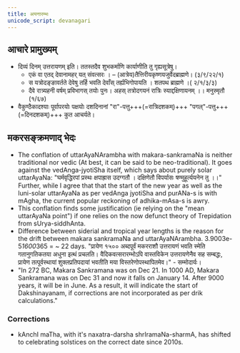 ```yaml
---
title: अयनारम्भः
unicode_script: devanagari
---
```


## आचारे प्रामुख्यम्
- दिव्यं दिनम् उत्तरायणम् इति। ततस्तदैव शुभकर्माणि कार्याणीति तु गृह्यसूत्रेषु।
    - एकं वा एतद् देवानामहर् यत् संवत्सरः । – (आत्रेय)तैत्तिरीयकृष्णयजुर्वेदब्राह्मणे। (३/९/२२/१)
    - स यत्रोदङ्ङावर्तते देवेषु तर्हि भवति देवाँस् तर्ह्यभिगोपायति । शतपथ ब्राह्मणे ।( २/१/३/३)
    - दैवे रात्र्यहनी वर्षम् प्रविभागस् तयोः पुनः। अहस् तत्रोदगयनं रात्रिः स्याद्दक्षिणायनम् ।। मनुस्मृतौ (१/६७)
- वैकुण्ठैकादश्याः पूर्वापरयोः पक्षयोः दशदिनानां "रा"-पत्तु+++(=रात्रिदशकम्)+++ "पगल्"-पत्तु+++(=दिनदशकम्)+++ कुत आचर्यते।

## मकरसङ्क्रमणाद् भेदः
- The conflation of uttarAyaNArambha with makara-sankramaNa is neither traditional nor vedic (At best, it can be said to be neo-traditional). It goes against the vedAnga-jyotiSha itself, which says about purely solar uttarAyaNa: "घर्मवृद्धिरपां प्रस्थः क्षपाह्रास उदग्गतौ । दक्षिणेतौ विपर्यासः षण्मुहूर्त्ययनेन तु ।।" Further, while I agree that that the start of the new year as well as the luni-solar uttarAyaNa as per vedAnga jyotiSha and purANa-s is with mAgha, the current popular reckoning of adhika-mAsa-s is awry.
- This conflation finds some justification (ie relying on the "mean uttarAyaNa point") if one relies on the now defunct theory of Trepidation from sUrya-siddhAnta.
- Difference between siderial and tropical year lengths is the reason for the drift between makara sankramaNa and uttarAyaNArambha. 3.9003e-5*1600*365 = ~ 22 days. "प्रायेण १५०० अब्दपूर्वं मकरराशौ उत्तरायणं भवति स्मेति गतानुगतिकतया अधुना इत्थं प्रचलति। वैदिकवत्सरारम्भोऽपि वास्तविकेन उत्तरायणेनैव सह सम्बद्धः, प्रायेण तत्पूर्वस्थायां शुक्लप्रतिपदायां भवतीति मया विस्तरेणोपस्थापितमेव।" \- सम्मोदार्यः।
- "In 272 BC, Makara Sankramana was on Dec 21. In 1000 AD, Makara Sankramana was on Dec 31 and now it falls on January 14. After 9000 years, it will be in June. As a result, it will indicate the start of Dakshinayanam, if corrections are not incorporated as per drik calculations."

### Corrections
- kAnchI maTha, with it's naxatra-darsha shrIramaNa-sharmA, has shifted to celebrating solstices on the correct date since 2010s.